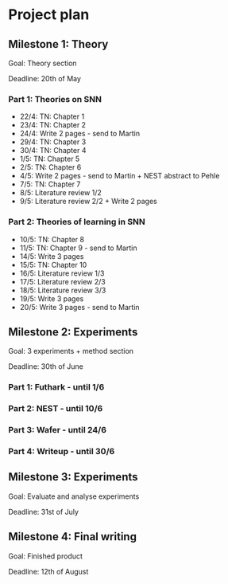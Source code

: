 # Project plan

## Milestone 1: Theory

Goal: Theory section

Deadline: 20th of May

### Part 1: Theories on SNN

* 22/4: TN: Chapter 1
* 23/4: TN: Chapter 2
* 24/4: Write 2 pages - send to Martin
* 29/4: TN: Chapter 3
* 30/4: TN: Chapter 4
* 1/5: TN: Chapter 5
* 2/5: TN: Chapter 6
* 4/5: Write 2 pages - send to Martin + NEST abstract to Pehle
* 7/5: TN: Chapter 7
* 8/5: Literature review 1/2
* 9/5: Literature review 2/2 + Write 2 pages

### Part 2: Theories of learning in SNN

* 10/5: TN: Chapter 8
* 11/5: TN: Chapter 9 - send to Martin
* 14/5: Write 3 pages
* 15/5: TN: Chapter 10
* 16/5: Literature review 1/3
* 17/5: Literature review 2/3
* 18/5: Literature review 3/3
* 19/5: Write 3 pages
* 20/5: Write 3 pages - send to Martin

## Milestone 2: Experiments

Goal: 3 experiments + method section

Deadline: 30th of June

### Part 1: Futhark - until 1/6

### Part 2: NEST - until 10/6

### Part 3: Wafer - until 24/6

### Part 4: Writeup - until 30/6

## Milestone 3: Experiments

Goal: Evaluate and analyse experiments

Deadline: 31st of July

## Milestone 4: Final writing

Goal: Finished product

Deadline: 12th of August
